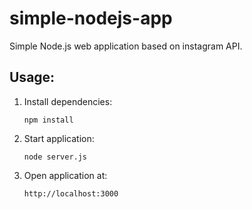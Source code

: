 # simple-nodejs-app
Simple Node.js web application based on instagram API.

## Usage:
1. Install dependencies:
	```
	npm install
	```
2. Start application:
	```
	node server.js
	```
3. Open application at:
	```
	http://localhost:3000
	```
